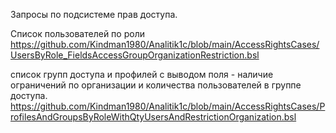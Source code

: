 Запросы по подсистеме прав доступа.

Список пользователей по роли
https://github.com/Kindman1980/Analitik1c/blob/main/AccessRightsCases/UsersByRole_FieldsAccessGroupOrganizationRestriction.bsl

список групп доступа и профилей с выводом поля - наличие ограничений по организации и количества пользователей в группе доступа.
https://github.com/Kindman1980/Analitik1c/blob/main/AccessRightsCases/ProfilesAndGroupsByRoleWithQtyUsersAndRestrictionOrganization.bsl
